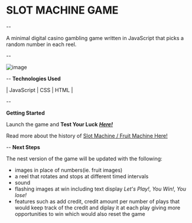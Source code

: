 # SLOT MACHINE GAME
--

A minimal digital casino gambling game written in JavaScript that picks a random number in each reel. 

--

![image](https://i.imgur.com/x25oQUN.png)

--
**Technologies Used**

| JavaScript | CSS | HTML |

--

**Getting Started**



Launch the game and **Test Your Luck** [_**Here!**_](https://ambrociojosec.github.io/slot-machine-lite/)


Read more about the history of [Slot Machine / Fruit Machine Here!](https://en.wikipedia.org/wiki/Slot_machine)

--
**Next Steps**

The nest version of the game will be updated with the following:

* images in place of numbers(ie. fruit images)
* a reel that rotates and stops at different timed intervals
* sound 
* flashing images at win including text display _Let's Play!_, _You Win!_, _You lose!_
* features such as add credit, credit amount per number of plays that would keep track of the credit and diplay it at each play giving more opportunities to win which would also reset the game
 